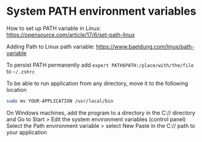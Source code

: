 # System PATH environment variables

How to set up PATH variable in Linux: https://opensource.com/article/17/6/set-path-linux

Adding Path to Linux path variable: https://www.baeldung.com/linux/path-variable

To persist PATH permanently add `export PATH$PATH:/place/with/the/file`  to `~/.zshrc`

To be able to run application from any directory, move it to the following location
```bash
sudo mv YOUR-APPLICATION /usr/local/bin
```
On Windows machines, add the program to a directory in the C:// directory and
Go to Start > Edit the system environment variables (control panel) 
Select the Path environment variable > select New 
Paste in the C:// path to your application